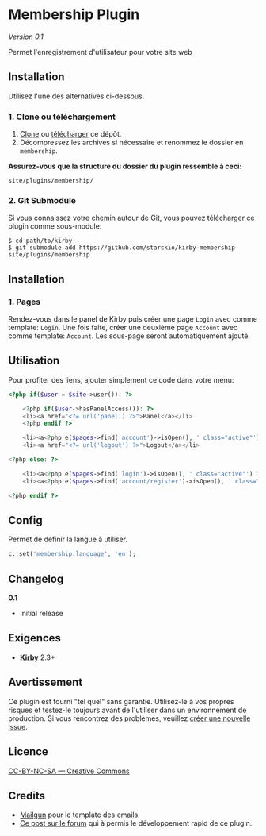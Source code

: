 # Membership Plugin

*Version 0.1*

Permet l'enregistrement d'utilisateur pour votre site web

## Installation

Utilisez l'une des alternatives ci-dessous.

### 1. Clone ou téléchargement

1. [Clone](https://github.com/starckio/kirby-membership.git) ou [télécharger](https://github.com/starckio/kirby-membership/archive/master.zip) ce dépôt.
2. Décompressez les archives si nécessaire et renommez le dossier en `membership`.

**Assurez-vous que la structure du dossier du plugin ressemble à ceci:**

```
site/plugins/membership/
```

### 2. Git Submodule

Si vous connaissez votre chemin autour de Git, vous pouvez télécharger ce plugin comme sous-module:

```
$ cd path/to/kirby
$ git submodule add https://github.com/starckio/kirby-membership site/plugins/membership
```

## Installation

### 1. Pages

Rendez-vous dans le panel de Kirby puis créer une page `Login` avec comme template: `Login`.
Une fois faite, créer une deuxième page `Account` avec comme template: `Account`.
Les sous-page seront automatiquement ajouté. 

## Utilisation

Pour profiter des liens, ajouter simplement ce code dans votre menu:

```php
<?php if($user = $site->user()): ?>

    <?php if($user->hasPanelAccess()): ?>
    <li><a href="<?= url('panel') ?>">Panel</a></li>
    <?php endif ?>

    <li><a<?php e($pages->find('account')->isOpen(), ' class="active"') ?>  href="<?= url('account') ?>">Account</a></li>
    <li><a href="<?= url('logout') ?>">Logout</a></li>

<?php else: ?>

    <li><a<?php e($pages->find('login')->isOpen(), ' class="active"') ?>  href="<?= url('login') ?>">Login</a></li>
    <li><a<?php e($pages->find('account/register')->isOpen(), ' class="active"') ?>  href="<?= url('account/register') ?>">Register</a></li>

<?php endif ?>
```

## Config

Permet de définir la langue à utiliser.
```php
c::set('membership.language', 'en');
```

## Changelog

**0.1**

- Initial release

## Exigences

- [**Kirby**](https://getkirby.com/) 2.3+

## Avertissement

Ce plugin est fourni "tel quel" sans garantie. Utilisez-le à vos propres risques et testez-le toujours avant de l'utiliser dans un environnement de production. Si vous rencontrez des problèmes, veuillez [créer une nouvelle issue](https://github.com/starckio/kirby-membership/issues/new).

## Licence

[CC-BY-NC-SA — Creative Commons](https://fr.wikipedia.org/wiki/Licence_Creative_Commons)

## Credits

- [Mailgun](https://github.com/mailgun/transactional-email-templates) pour le template des emails.
- [Ce post sur le forum](https://forum.getkirby.com/t/lost-password-plugin/7574/5?u=starckio) qui à permis le développement rapid de ce plugin.
